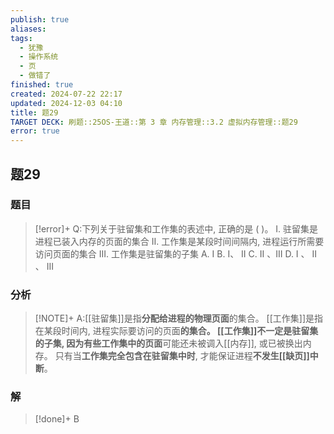 ```yaml
---
publish: true
aliases: 
tags:
  - 犹豫
  - 操作系统
  - 页
  - 做错了
finished: true
created: 2024-07-22 22:17
updated: 2024-12-03 04:10
title: 题29
TARGET DECK: 刷题::25OS-王道::第 3 章 内存管理::3.2 虚拟内存管理::题29
error: true
---
```

## 题29
### 题目
> [!error]+
> Q:下列关于驻留集和工作集的表述中, 正确的是 ( )。
> I. 驻留集是进程已装入内存的页面的集合
> II. 工作集是某段时间间隔内, 进程运行所需要访问页面的集合
> III. 工作集是驻留集的子集
> A. I 
> B. I、 II 
> C. II 、III 
> D. I 、 II 、 III
### 分析
> [!NOTE]+
> A:[[驻留集]]是指**分配给进程的物理页面**的集合。
> [[工作集]]是指在某段时间内, 进程实际要访问的页面**的集合。
> [[工作集]]不一定是驻留集的子集, 因为有些工作集中的页面**可能还未被调入[[内存]], 或已被换出内存。
> 只有当**工作集完全包含在驻留集中时**, 才能保证进程**不发生[[缺页]]中断**。
### 解
> [!done]+
> B
<!--ID: 1724147520433-->